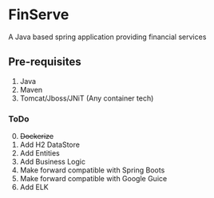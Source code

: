# FinServe
A Java based spring application providing financial services

## Pre-requisites
1. Java
2. Maven
3. Tomcat/Jboss/JNiT (Any container tech)

### ToDo
0. ~~Dockerize~~
1. Add H2 DataStore
2. Add Entities
3. Add Business Logic
4. Make forward compatible with Spring Boots
5. Make forward compatible with Google Guice
6. Add ELK
